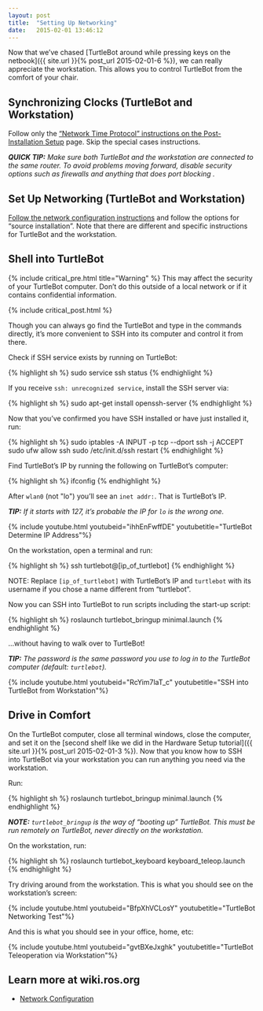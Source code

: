 ```yaml
---
layout: post
title:  "Setting Up Networking"
date:   2015-02-01 13:46:12
---
```


Now that we’ve chased [TurtleBot around while pressing keys on the netbook]({{ site.url }}{% post_url 2015-02-01-6 %}), we can really appreciate the workstation. This allows you to control TurtleBot from the comfort of your chair.

## Synchronizing Clocks (TurtleBot and Workstation)

Follow only the [“Network Time Protocol” instructions on the Post-Installation Setup](http://wiki.ros.org/turtlebot/Tutorials/indigo/Post-Installation%20Setup) page. Skip the special cases instructions.

***QUICK TIP:** Make sure both TurtleBot and the workstation are connected to the same router. To avoid problems moving forward, disable security options such as firewalls and anything that does port blocking .*

## Set Up Networking (TurtleBot and Workstation)

[Follow the network configuration instructions](http://wiki.ros.org/turtlebot/Tutorials/indigo/Network%20Configuration) and follow the options for “source installation”. Note that there are different and specific instructions for TurtleBot and the workstation.

## Shell into TurtleBot

{% include critical_pre.html title="Warning" %}
This may affect the security of your TurtleBot computer. Don’t do this outside of a local network or if it contains confidential information.

{% include critical_post.html %}

Though you can always go find the TurtleBot and type in the commands directly, it’s more convenient to SSH into its computer and control it from there.

Check if SSH service exists by running on TurtleBot:

{% highlight sh %}
sudo service ssh status
{% endhighlight %}

If you receive `ssh: unrecognized service`, install the SSH server via:

{% highlight sh %}
sudo apt-get install openssh-server
{% endhighlight %}

Now that you’ve confirmed you have SSH installed or have just installed it, run:

{% highlight sh %}
sudo iptables -A INPUT -p tcp --dport ssh -j ACCEPT
sudo ufw allow ssh
sudo /etc/init.d/ssh restart
{% endhighlight %}

Find TurtleBot’s IP by running the following on TurtleBot’s computer:

{% highlight sh %}
ifconfig
{% endhighlight %}

After `wlan0` (not "lo") you’ll see an `inet addr:`. That is TurtleBot’s IP.

***TIP:** If it starts with 127, it’s probable the IP for `lo` is the wrong one.*

{% include youtube.html youtubeid="ihhEnFwffDE" youtubetitle="TurtleBot Determine IP Address"%}

On the workstation, open a terminal and run:

{% highlight sh %}
ssh turtlebot@[ip_of_turtlebot]
{% endhighlight %}

NOTE: Replace `[ip_of_turtlebot]` with TurtleBot’s IP and `turtlebot` with its username if you chose a name different from “turtlebot”.

Now you can SSH into TurtleBot to run scripts including the start-up script:

{% highlight sh %}
roslaunch turtlebot_bringup minimal.launch
{% endhighlight %}

…without having to walk over to TurtleBot!

***TIP:** The password is the same password you use to log in to the TurtleBot computer (default: `turtlebot`).*

{% include youtube.html youtubeid="RcYim7laT_c" youtubetitle="SSH into TurtleBot from Workstation"%}

## Drive in Comfort

On the TurtleBot computer, close all terminal windows, close the computer, and set it on the [second shelf like we did in the Hardware Setup tutorial]({{ site.url }}{% post_url 2015-02-01-3 %}). Now that you know how to SSH into TurtleBot via your workstation you can run anything you need via the workstation.

Run:

{% highlight sh %}
roslaunch turtlebot_bringup minimal.launch
{% endhighlight %}

***NOTE:** `turtlebot_bringup` is the way of “booting up” TurtleBot. This must be run remotely on TurtleBot, never directly on the workstation.*

On the workstation, run:

{% highlight sh %}
roslaunch turtlebot_keyboard keyboard_teleop.launch
{% endhighlight %}

Try driving around from the workstation. This is what you should see on the workstation’s screen:

{% include youtube.html youtubeid="BfpXhVCLosY" youtubetitle="TurtleBot Networking Test"%}

And this is what you should see in your office, home, etc:

{% include youtube.html youtubeid="gvtBXeJxghk" youtubetitle="TurtleBot Teleoperation via Workstation"%}

## Learn more at wiki.ros.org

* [Network Configuration](http://wiki.ros.org/turtlebot/Tutorials/indigo/Network%20Configuration)
